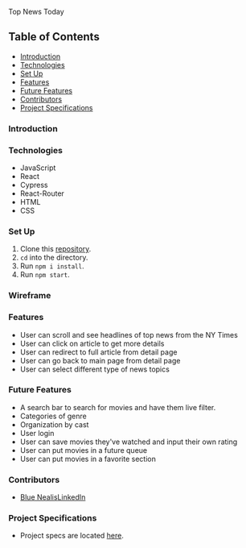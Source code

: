 Top News Today
## Table of Contents
- [Introduction](#introduction)
- [Technologies](#technologies)
- [Set Up](#set-up)
- [Features](#features)
- [Future Features](#future-features)
- [Contributors](#contributors)
- [Project Specifications](#project-specifications)

### Introduction


### Technologies
- JavaScript
- React
- Cypress
- React-Router
- HTML
- CSS

### Set Up
1. Clone this [repository](https://github.com/Baskanbetul/rancid-tomatillos).
2. `cd` into the directory.
3. Run `npm i install`.
4. Run `npm start`.

### Wireframe

### Features
- User can scroll and see headlines of top news from the NY Times
- User can click on article to get more details
- User can redirect to full article from detail page
- User can go back to main page from detail page
- User can select different type of news topics

### Future Features
- A search bar to search for movies and have them live filter.
- Categories of genre
- Organization by cast
- User login
- User can save movies they've watched and input their own rating
- User can put movies in a future queue
- User can put movies in a favorite section

### Contributors

- [Blue Nealis](https://github.com/BlueNealis/)[LinkedIn](https://www.linkedin.com/in/blue-nealis/)

### Project Specifications
- Project specs are located [here](https://frontend.turing.edu/projects/module-3/rancid-tomatillos-v3.html).
